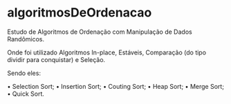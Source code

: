 # algoritmosDeOrdenacao

Estudo de Algoritmos de Ordenação com Manipulação de Dados Randômicos.

Onde foi utilizado Algoritmos In-place, Estáveis, Comparação (do tipo dividir para conquistar) e Seleção.

Sendo eles:

• Selection Sort;
• Insertion Sort;
• Couting Sort;
• Heap Sort;
• Merge Sort;
• Quick Sort.
